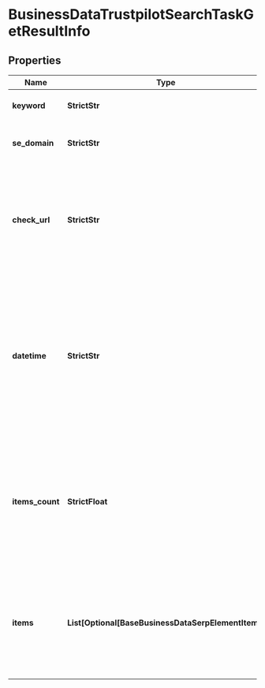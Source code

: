 # BusinessDataTrustpilotSearchTaskGetResultInfo


## Properties

| Name | Type | Description | Notes |
|------------ | ------------- | ------------- | -------------|
**keyword** | **StrictStr** | keyword in a POST array |[optional]|
**se_domain** | **StrictStr** | search engine domain in a POST array |[optional]|
**check_url** | **StrictStr** | direct URL to search engine results<br>you can use it to make sure that we provided accurate results |[optional]|
**datetime** | **StrictStr** | date and time when the result was received<br>in the UTC format: “yyyy-mm-dd hh-mm-ss +00:00”<br>example:<br>2019-11-15 12:57:46 +00:00 |[optional]|
**items_count** | **StrictFloat** | the number of items in the results array<br>you can get more results by using the depth parameter when setting a task |[optional]|
**items** | **List[Optional[BaseBusinessDataSerpElementItem]]** | found reviews<br>you can get more results by using the depth parameter when setting a task |[optional]|